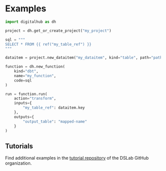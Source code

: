 # Examples

```python
import digitalhub as dh

project = dh.get_or_create_project("my_project")

sql = """
SELECT * FROM {{ ref("my_table_ref") }}
"""

dataitem = project.new_dataitem("my_dataitem", kind="table", path="path-to-some-data")

function = dh.new_function(
    kind="dbt",
    name="my_function",
    code=sql
)

run = function.run(
    action="transform",
    inputs={
        "my_table_ref": dataitem.key
    },
    outputs={
        "output_table": "mapped-name"
    }
)
```

## Tutorials

Find additional examples in the [tutorial repository](https://github.com/scc-digitalhub/digitalhub-tutorials) of the DSLab GitHub organization.
